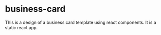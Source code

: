 # business-card
This is a design of a business card template using react components. It is a static react app.
